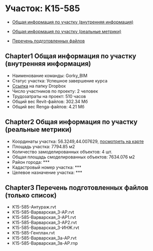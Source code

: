 # Участок: K15-585

* [Общая информация по участку (внутренняя информация)](#Chapter1)

* [Общая информация по участку (реальные метрики)](#Chapter2)

* [Перечень подготовленных файлов](#Chapter3)

## <a id="test">Chapter1</a> Общая информация по участку (внутренняя информация)
+ Наименование команды: Gorky_BIM
+ Статус участка: Успешное завершение курса
+ [Ссылка](https://www.dropbox.com/sh/wvvgv1nw1iqred9/AAB_wyixxH5E8Bdio7O5v3ZYa/K15_585?dl=0) на папку Dropbox
+ Число участников по проекту: 2 человек
+ Трудозатраты на проект: 510 часов
+ Общий вес Revit-файлов: 302.34 Мб
+ Общий вес Renga-файлов: 4.21 Мб
## <a id="test">Chapter2</a> Общая информация по участку (реальные метрики)
+ Координаты участка: 56.3249,44.007629, [посмотреть на карте]("yandex.ru/maps/47/nizhny-novgorod/?ll=56.3249%2C44.007629&z=19")
+ Площадь участка: 7794.85 м2
+ Количество замоделированных объектов: 4 шт.
+ Общая площадь смоделированных объектов: 7634.076 м2
+ Район города: *** 
+ Кадастровый номер участка: *** 
+ Целевое назначение участка: *** 
## <a id="test">Chapter3</a> Перечень подготовленных файлов (только список)
+ K15-585-Антураж.rvt
+ K15-585-Варварская_3-АР.rvt
+ K15-585-Варварская_3-АР1.rvt
+ K15-585-Варварская_3-АР2.rvt
+ K15-585-Варварская_3-ИНЖ.rvt
+ K15-585-Генплан.rvt
+ К15-585-Варварская_3а-АР.rvt
+ К15-585-Варварская_3в-АР.rnp
